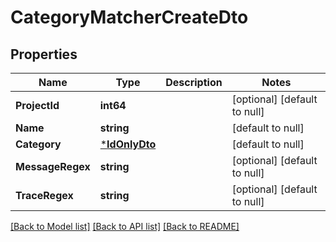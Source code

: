 # CategoryMatcherCreateDto

## Properties
Name | Type | Description | Notes
------------ | ------------- | ------------- | -------------
**ProjectId** | **int64** |  | [optional] [default to null]
**Name** | **string** |  | [default to null]
**Category** | [***IdOnlyDto**](IdOnlyDto.md) |  | [default to null]
**MessageRegex** | **string** |  | [optional] [default to null]
**TraceRegex** | **string** |  | [optional] [default to null]

[[Back to Model list]](../README.md#documentation-for-models) [[Back to API list]](../README.md#documentation-for-api-endpoints) [[Back to README]](../README.md)

